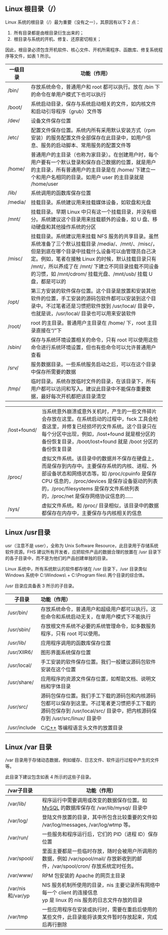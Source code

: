 ## Linux 根目录（/）

Linux 系统的根目录（/）最为重要（没有之一），其原因有以下 2 点：

1. ​	所有目录都是由根目录衍生出来的；
2. ​	根目录与系统的开机、修复、还原密切相关；


 因此，根目录必须包含开机软件、核心文件、开机所需程序、函数库、修复系统程序等文件，如表 1 所示。

| 一级目录 | 功能（作用）                                                 |
| -------- | ------------------------------------------------------------ |
| /bin/    | 存放系统命令，普通用户和 root 都可以执行。放在 /bin 下的命令在单用户模式下也可以执行 |
| /boot/   | 系统启动目录，保存与系统启动相关的文件，如内核文件和启动引导程序（grub）文件等 |
| /dev/    | 设备文件保存位置                                             |
| /etc/    | 配置文件保存位置。系统内所有采用默认安装方式（rpm安装）的服务配置文件全部保存在此目录中，如用户信息、服务的启动脚本、常用服务的配置文件等 |
| /home/   | 普通用户的主目录（也称为家目录）。在创建用户时，每个用户要有一个默认登录和保存自己数据的位置，就是用户的主目录，所有普通用户的主目录是在 /home/ 下建立一个和用户名相同的目录。如用户 user 的主目录就是 /home/user |
| /lib/    | 系统调用的函数库保存位置                                     |
| /media/  | 挂载目录。系统建议用来挂载媒体设备，如软盘和光盘             |
| /mnt/    | 挂载目录。早期 Linux 中只有这一个挂载目录，并没有细分。系统建议这个目录用来挂载额外的设备，如 U 盘、移动硬盘和其他操作系统的分区 |
| /misc/   | 挂载目录。系统建议用来挂载 NFS 服务的共享目录。虽然系统准备了三个默认挂载目录 		/media/、/mnt/、/misc/，但是到底在哪个目录中挂载什么设备可以由管理员自己决定。例如，笔者在接触 Linux 的时候，默认挂载目录只有 /mnt/，所以养成了在 /mnt/ 下建立不同目录挂载不同设备的习惯，如 /mnt/cdrom/ 挂载光盘、/mnt/usb/ 挂载 U 盘，都是可以的 |
| /opt/    | 第三方安装的软件保存位置。这个目录是放置和安装其他软件的位置，手工安装的源码包软件都可以安装到这个目录中。不过笔者还是习惯把软件放到 /usr/local/ 目录中，也就是说，/usr/local/ 目录也可以用来安装软件 |
| /root/   | root 的主目录。普通用户主目录在 /home/ 下，root 主目录直接在“/”下 |
| /sbin/   | 保存与系统环境设置相关的命令，只有 root 可以使用这些命令进行系统环境设置，但也有些命令可以允许普通用户查看 |
| /srv/    | 服务数据目录。一些系统服务启动之后，可以在这个目录中保存所需要的数据 |
| /tmp/    | 临时目录。系统存放临时文件的目录，在该目录下，所有用户都可以访问和写入。建议此目录中不能保存重要数据，最好每次开机都把该目录清空 |

|              |                                                              |
| ------------ | :----------------------------------------------------------- |
| /lost+found/ | 当系统意外崩溃或意外关机时，产生的一些文件碎片会存放在这里。在系统启动的过程中，fsck 工具会检查这里，并修复已经损坏的文件系统。这个目录只在每个分区中出现，例如，/lost+found 就是根分区的备份恢复目录，/boot/lost+found 就是 /boot 分区的备份恢复目录 |
| /proc/       | 虚拟文件系统。该目录中的数据并不保存在硬盘上，而是保存到内存中。主要保存系统的内核、进程、外部设备状态和网络状态等。如 /proc/cpuinfo 是保存 CPU 信息的，/proc/devices 是保存设备驱动的列表的，/proc/filesystems 是保存文件系统列表的，/proc/net 是保存网络协议信息的...... |
| /sys/        | 虚拟文件系统。和 /proc/ 目录相似，该目录中的数据都保存在内存中，主要保存与内核相关的信息 |



##  Linux /usr目录

usr（注意不是 user），全称为 Unix Software Resource，此目录用于存储系统软件资源。FHS 建议所有开发者，应把软件产品的数据合理的放置在 /usr 目录下的各子目录中，而不是为他们的产品创建单独的目录。

 Linux 系统中，所有系统默认的软件都存储在 /usr 目录下，/usr 目录类似 Windows 系统中 C:\Windows\ + C:\Program files\ 两个目录的综合体。



 /usr 目录应具备表 3 所示的子目录。

| 子目录       | 功能（作用）                                                 |
| ------------ | :----------------------------------------------------------- |
| /usr/bin/    | 存放系统命令，普通用户和超级用户都可以执行。这些命令和系统启动无关，在单用户模式下不能执行 |
| /usr/sbin/   | 存放根文件系统不必要的系统管理命令，如多数服务程序，只有 		root 		可以使用。 |
| /usr/lib/    | 应用程序调用的函数库保存位置                                 |
| /usr/XllR6/  | 图形界面系统保存位置                                         |
| /usr/local/  | 手工安装的软件保存位置。我们一般建议源码包软件安装在这个位置 |
| /usr/share/  | 应用程序的资源文件保存位置，如帮助文档、说明文档和字体目录   |
| /usr/src/    | 源码包保存位置。我们手工下载的源码包和内核源码包都可以保存到这里。不过笔者更习惯把手工下载的源码包保存到 /usr/local/src/ 目录中，把内核源码保存到 		/usr/src/linux/ 目录中 |
| /usr/include | C/[C++](http://c.biancheng.net/cplus/) 等编程语言头文件的放置目录 |



##  Linux /var 目录

/var 目录用于存储动态数据，例如缓存、日志文件、软件运行过程中产生的文件等。



此目录下建议包含如表 4 所示的这些子目录。

| /var子目录        | 功能（作用）                                                 |
| :---------------- | ------------------------------------------------------------ |
| /var/lib/         | 程序运行中需要调用或改变的数据保存位置。如 [MySQL](http://c.biancheng.net/mysql/) 的数据库保存在 		/var/lib/mysql/ 目录中 |
| /var/log/         | 登陆文件放置的目录，其中所包含比较重要的文件如 		/var/log/messages, 		/var/log/wtmp 等。 |
| /var/run/         | 一些服务和程序运行后，它们的 PID（进程 		ID）保存位置  |
| /var/spool/       | 里面主要都是一些临时存放，随时会被用户所调用的数据，例如 /var/spool/mail/ 存放新收到的邮件，/var/spool/cron/ 存放系统定时任务。 |
| /var/www/         | RPM 包安装的 Apache 的网页主目录                             |
| /var/nis和/var/yp | NIS 服务机制所使用的目录，nis 主要记录所有网络中每一个 client 的连接信息<br />yp 是 linux 的 nis 服务的日志文件存放的目录 |
| /var/tmp          | 一些应用程序在安装或执行时，需要在重启后使用的某些文件，此目录能将该类文件暂时存放起来，完成后再行删除 |







 


 


 